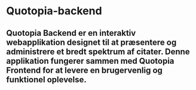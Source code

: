 # Quotopia-backend

## Quotopia Backend er en interaktiv webapplikation designet til at præsentere og administrere et bredt spektrum af citater. Denne applikation fungerer sammen med Quotopia Frontend for at levere en brugervenlig og funktionel oplevelse.
